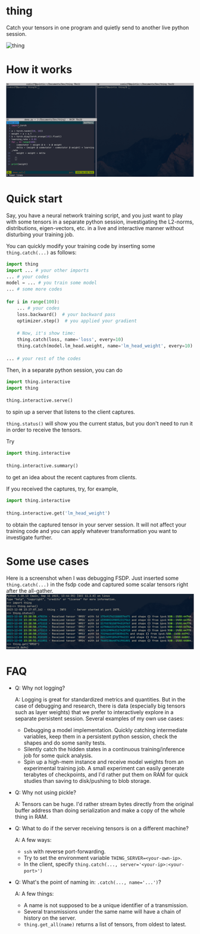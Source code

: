 # thing
Catch your tensors in one program and quietly send to another live python session.

![thing](https://upload.wikimedia.org/wikipedia/en/thumb/d/d0/Thing_%28The_Addams_Family%29.gif/375px-Thing_%28The_Addams_Family%29.gif)

# How it works
![thing_demo](assets/demo.gif)

# Quick start
Say, you have a neural network training script, and you just want to play with some tensors in a separate
python session, investigating the L2-norms, distributions, eigen-vectors, etc. in a live and interactive manner without
disturbing your training job.

You can quickly modify your training code by inserting some `thing.catch(...)` as follows:
```python
import thing
import ... # your other imports
... # your codes
model = ... # you train some model
... # some more codes

for i in range(100):
    ... # your codes
    loss.backward()  # your backward pass
    optimizer.step()  # you applied your gradient
    
    # Now, it's show time:
    thing.catch(loss, name='loss', every=10)
    thing.catch(model.lm_head.weight, name='lm_head_weight', every=10)

... # your rest of the codes
```

Then, in a separate python session, you can do

```python
import thing.interactive
import thing

thing.interactive.serve()
```
to spin up a server that listens to the client captures.

`thing.status()` will show you the current status, but you don't need to run it in order to receive the tensors.

Try

```python
import thing.interactive

thing.interactive.summary()
```
to get an idea about the recent captures from clients.

If you received the captures, try, for example,

```python
import thing.interactive

thing.interactive.get('lm_head_weight')
```
to obtain the captured tensor in your server session. It will not affect your training code and you can apply
whatever transformation you want to investigate further.


# Some use cases
Here is a screenshot when I was debugging FSDP. Just inserted some `thing.catch(...)` in the fsdp code and
captured some scalar tensors right after the all-gather.
![debug](assets/example.png)

# FAQ
- Q: Why not logging?

  A: Logging is great for standardized metrics and quantities. But in the case of debugging and research, there is 
  data (especially big tensors such as layer weights) that we prefer to interactively explore in a separate persistent
  session.
  Several examples of my own use cases:

  - Debugging a model implementation. Quickly catching intermediate variables, keep them in a persistent python
    session, check the shapes and do some sanity tests.
  - Silently catch the hidden states in a continuous training/inference job for some quick analysis.
  - Spin up a high-mem instance and receive model weights from an experimental training job. A small experiment can
    easily generate terabytes of checkpoints, and I'd rather put them on RAM for quick studies than saving
    to disk/pushing to blob storage.
  
- Q: Why not using pickle?

  A: Tensors can be huge. I'd rather stream bytes directly from the original buffer address than doing serialization
  and make a copy of the whole thing in RAM.

- Q: What to do if the server receiving tensors is on a different machine?
  
  A: A few ways:

  - `ssh` with reverse port-forwarding.
  - Try to set the environment variable `THING_SERVER=<your-own-ip>`.
  - In the client, specify `thing.catch(..., server='<your-ip>:<your-port>')`

- Q: What's the point of naming in: `.catch(..., name='...')`?

  A: A few things:
  - A name is not supposed to be a unique identifier of a transmission.
  - Several transmissions under the same name will have a chain of history on the server.
  - `thing.get_all(name)` returns a list of tensors, from oldest to latest.
